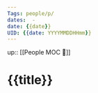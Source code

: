 ```yaml
---
Tags: people/p/
dates:  -
date: {{date}}
UID: {{date: YYYYMMDDHHmm}}
---
```

up:: [[People MOC 👥]]
# {{title}}


